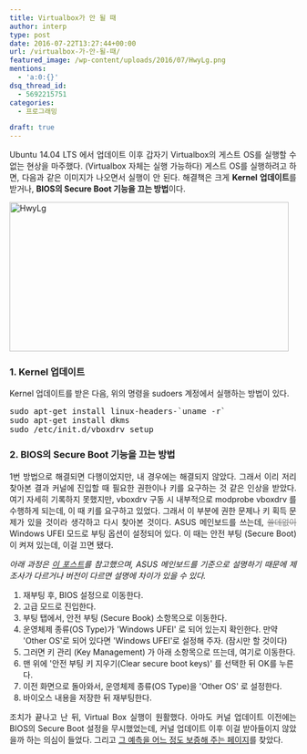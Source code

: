 ```yaml
---
title: Virtualbox가 안 될 때
author: interp
type: post
date: 2016-07-22T13:27:44+00:00
url: /virtualbox-가-안-될-때/
featured_image: /wp-content/uploads/2016/07/HwyLg.png
mentions:
  - 'a:0:{}'
dsq_thread_id:
  - 5692215751
categories:
  - 프로그래밍

draft: true
---
```

<p style="text-align: justify;">
  Ubuntu 14.04 LTS 에서 업데이트 이후 갑자기 Virtualbox의 게스트 OS를 실행할 수 없는 현상을 마주했다. (Virtualbox 자체는 실행 가능하다) 게스트 OS를 실행하려고 하면, 다음과 같은 이미지가 나오면서 실행이 안 된다. 해결책은 크게 <strong>Kernel 업데이트</strong>를 받거나, <strong>BIOS의 Secure Boot 기능을 끄는 방법</strong>이다.
</p>

<img class="aligncenter wp-image-73 size-full" src="http://interp.ivyro.net/wp-content/uploads/2016/07/HwyLg.png" alt="HwyLg" width="490" height="262" srcset="https://interp.blog/wp-content/uploads/2016/07/HwyLg.png 490w, https://interp.blog/wp-content/uploads/2016/07/HwyLg-300x160.png 300w" sizes="(max-width: 490px) 100vw, 490px" />

### 1. Kernel 업데이트

<div>
  Kernel 업데이트를 받은 다음, 위의 명령을 sudoers 계정에서 실행하는 방법이 있다.


<div>
  <pre class="brush: bash; title: ; notranslate" title="">
sudo apt-get install linux-headers-`uname -r`
sudo apt-get install dkms
sudo /etc/init.d/vboxdrv setup
</pre>


### 2. BIOS의 Secure Boot 기능을 끄는 방법

<p style="text-align: justify;">
  1번 방법으로 해결되면 다행이었지만, 내 경우에는 해결되지 않았다. 그래서 이리 저리 찾아본 결과 커널에 진입할 때 필요한 권한이나 키를 요구하는 것 같은 인상을 받았다. 여기 자세히 기록하지 못했지만, vboxdrv 구동 시 내부적으로 modprobe vboxdrv 를 수행하게 되는데, 이 때 키를 요구하고 있었다. 그래서 이 부분에 권한 문제나 키 획득 문제가 있을 것이라 생각하고 다시 찾아본 것이다. ASUS 메인보드를 쓰는데, <span style="color: #808080;"><del>쓸데없이</del></span> Windows UFEI 모드로 부팅 옵션이 설정되어 있다. 이 때는 안전 부팅 (Secure Boot) 이 켜져 있는데, 이걸 끄면 됐다.
</p>

<p style="text-align: justify;">
  <em>아래 과정은 <a href="https://www.all4os.com/windows/disable-asus-motherboards-uefi-secure-boot.html">이 포스트</a>를 참고했으며, ASUS 메인보드를 기준으로 설명하기 때문에 제조사가 다르거나 버전이 다르면 설명에 차이가 있을 수 있다.</em>
</p>

  1. 재부팅 후, BIOS 설정으로 이동한다.
  2. 고급 모드로 진입한다.
  3. 부팅 탭에서, 안전 부팅 (Secure Book) 소항목으로 이동한다.
  4. 운영체제 종류(OS Type)가 'Windows UFEI' 로 되어 있는지 확인한다. 만약 'Other OS'로 되어 있다면 'Windows UFEI'로 설정해 주자. (잠시만 할 것이다)
  5. 그러면 키 관리 (Key Management) 가 아래 소항목으로 뜨는데, 여기로 이동한다.
  6. 맨 위에 '안전 부팅 키 지우기(Clear secure boot keys)' 를 선택한 뒤 OK를 누른다.
  7. 이전 화면으로 돌아와서, 운영체제 종류(OS Type)을 'Other OS' 로 설정한다.
  8. 바이오스 내용을 저장한 뒤 재부팅한다.

<p style="text-align: justify;">
  조치가 끝나고 난 뒤, Virtual Box 실행이 원활했다. 아마도 커널 업데이트 이전에는 BIOS의 Secure Boot 설정을 무시했었는데, 커널 업데이트 이후 이걸 받아들이지 않았을까 하는 의심이 들었다. 그리고 <a href="http://askubuntu.com/questions/799661/has-3-19-0-65-introduced-new-secure-boot-requirements-to-14-04-lts">그 예측을 어느 정도 보증해 주는 페이지</a>를 찾았다.
</p>

&nbsp;
